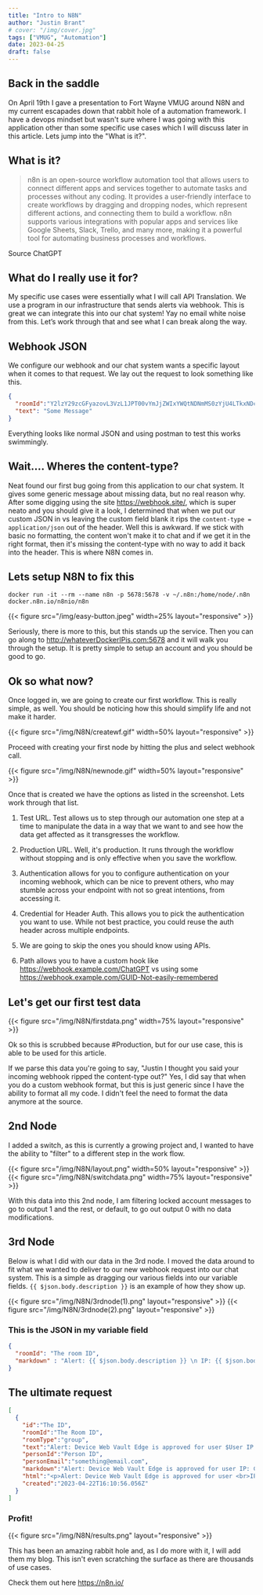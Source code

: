 ```yaml
---
title: "Intro to N8N"
author: "Justin Brant"
# cover: "/img/cover.jpg"
tags: ["VMUG", "Automation"]
date: 2023-04-25
draft: false
---
```


## Back in the saddle

On April 19th I gave a presentation to Fort Wayne VMUG around N8N and my current escapades down that rabbit hole of a automation framework. I have a devops mindset but wasn't sure where I was going with this application other than some specific use cases which I will discuss later in this article. Lets jump into the "What is it?".  

## What is it?

>n8n is an open-source workflow automation tool that allows users to connect different apps and services together to automate tasks and processes without any coding. It provides a user-friendly interface to create workflows by dragging and dropping nodes, which represent different actions, and connecting them to build a workflow. n8n supports various integrations with popular apps and services like Google Sheets, Slack, Trello, and many more, making it a powerful tool for automating business processes and workflows.

Source ChatGPT

## What do I really use it for? 
My specific use cases were essentially what I will call API Translation. We use a program in our infrastructure that sends alerts via webhook. This is great we can integrate this into our chat system! Yay no email white noise from this. Let’s work through that and see what I can break along the way.

## Webhook JSON 
We configure our webhook and our chat system wants a specific layout when it comes to that request. We lay out the request to look something like this.  

``` json
{
  "roomId":"Y2lzY29zcGFyazovL3VzL1JPT00vYmJjZWIxYWQtNDNmMS0zYjU4LTkxNDctZjE0YmIwYzRkMTU0",
  "text": "Some Message"
}
```

Everything looks like normal JSON and using postman to test this works swimmingly. 

## Wait.... Wheres the content-type?
Neat found our first bug going from this application to our chat system. It gives some generic message about missing data, but no real reason why. After some digging using the site https://webhook.site/, which is super neato and you should give it a look, I determined that when we put our custom JSON in vs leaving the custom field blank it rips the `content-type = application/json` out of the header. Well this is awkward. If we stick with basic no formatting, the content won't make it to chat and if we get it in the right format, then it's missing the content-type with no way to add it back into the header. This is where N8N comes in.  

## Lets setup N8N to fix this

`docker run -it --rm --name n8n -p 5678:5678 -v ~/.n8n:/home/node/.n8n docker.n8n.io/n8nio/n8n`

{{< figure src="/img/easy-button.jpeg" width=25% layout="responsive" >}}

Seriously, there is more to this, but this stands up the service. Then you can go along to http://whateverDockerIPis.com:5678 and it will walk you through the setup. It is pretty simple to setup an account and you should be good to go.  

## Ok so what now?

Once logged in, we are going to create our first workflow. This is really simple, as well. You should be noticing how this should simplify life and not make it harder.  

{{< figure src="/img/N8N/createwf.gif" width=50% layout="responsive" >}}

Proceed with creating your first node by hitting the plus and select webhook call. 

{{< figure src="/img/N8N/newnode.gif" width=50% layout="responsive" >}}

Once that is created we have the options as listed in the screenshot. Lets work through that list.  

1. Test URL. Test allows us to step through our automation one step at a time to manipulate the data in a way that we want to and see how the data get affected as it transgresses the workflow.

2. Production URL. Well, it's production. It runs through the workflow without stopping and is only effective when you save the workflow.  

3. Authentication allows for you to configure authentication on your incoming webhook, which can be nice to prevent others, who may stumble across your endpoint with not so great intentions, from accessing it.  

4. Credential for Header Auth. This allows you to pick the authentication you want to use. While not best practice, you could reuse the auth header across multiple endpoints.  

5. We are going to skip the ones you should know using APIs.

6. Path allows you to have a custom hook like https://webhook.example.com/ChatGPT vs using some https://webhook.example.com/GUID-Not-easily-remembered

## Let's get our first test data

{{< figure src="/img/N8N/firstdata.png" width=75% layout="responsive" >}}

Ok so this is scrubbed because #Production, but for our use case, this is able to be used for this article. 

If we parse this data you're going to say, "Justin I thought you said your incoming webhook ripped the content-type out?" Yes, I did say that when you do a custom webhook format, but this is just generic since I have the ability to format all my code. I didn't feel the need to format the data anymore at the source. 

## 2nd Node

I added a switch, as this is currently a growing project and, I wanted to have the ability to "filter" to a different step in the work flow. 

{{< figure src="/img/N8N/layout.png" width=50% layout="responsive" >}}
{{< figure src="/img/N8N/switchdata.png" width=75% layout="responsive" >}}

With this data into this 2nd node, I am filtering locked account messages to go to output 1 and the rest, or default, to go out output 0 with no data modifications. 

## 3rd Node

Below is what I did with our data in the 3rd node. I moved the data around to fit what we wanted to deliver to our new webhook request into our chat system. This is a simple as dragging our various fields into our variable fields. `{{ $json.body.description }}` is an example of how they show up. 

{{< figure src="/img/N8N/3rdnode(1).png" layout="responsive" >}}
{{< figure src="/img/N8N/3rdnode(2).png" layout="responsive" >}}

### This is the JSON in my variable field

``` json
{
  "roomId": "The room ID", 
  "markdown" : "Alert: {{ $json.body.description }} \n IP: {{ $json.body.remote_address }} \n Category: {{ $json.body.category }}"
}
```

## The ultimate request

``` json
[
  {
    "id":"The ID",
    "roomId":"The Room ID",
    "roomType":"group",
    "text":"Alert: Device Web Vault Edge is approved for user $User IP: Category: security",
    "personId":"Person ID",
    "personEmail":"something@email.com",
    "markdown":"Alert: Device Web Vault Edge is approved for user IP: Category: security",
    "html":"<p>Alert: Device Web Vault Edge is approved for user <br>IP:<br>Category: security</p>",
    "created":"2023-04-22T16:10:56.056Z"
  }
]
```

### Profit!

{{< figure src="/img/N8N/results.png" layout="responsive" >}}


This has been an amazing rabbit hole and, as I do more with it, I will add them my blog. This isn't even scratching the surface as there are thousands of use cases. 

Check them out here https://n8n.io/
